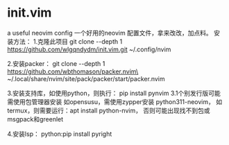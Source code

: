 # init.vim
a useful neovim config
一个好用的neovim 配置文件，拿来改改，加点料。
安装方法：
1.克隆此项目
git clone --depth 1 https://github.com/wlgqndydm/init.vim.git ~/.config/nvim

2.安装packer：
git clone --depth 1 https://github.com/wbthomason/packer.nvim\
 ~/.local/share/nvim/site/pack/packer/start/packer.nvim

3.安装支持库，如使用python，则执行：
pip install pynvim 
    3.1个别发行版可能需使用包管理器安装
    如opensusu，需使用zypper安装 python311-neovim，
    如termux，则需要运行：apt install python-nvim，
    否则可能出现找不到包或msgpack和greenlet
 

4.安装lsp：
python:pip install pyright
